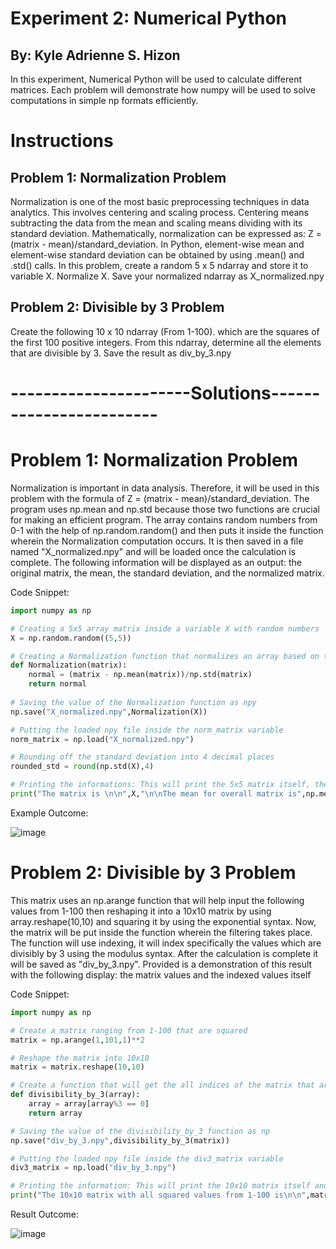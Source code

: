 # Experiment 2: Numerical Python
## By: Kyle Adrienne S. Hizon

In this experiment, Numerical Python will be used to calculate different matrices. Each problem will demonstrate how numpy will be used to solve computations in simple np formats efficiently.

# Instructions

## Problem 1: Normalization Problem
Normalization is one of the most basic preprocessing techniques in
data analytics. This involves centering and scaling process. Centering means subtracting the data from the
mean and scaling means dividing with its standard deviation. Mathematically, normalization can be
expressed as: Z = (matrix - mean)/standard_deviation. In Python, element-wise mean and element-wise standard deviation can be obtained by using .mean() and
.std() calls. In this problem, create a random 5 x 5 ndarray and store it to variable X. Normalize X. Save your normalized ndarray as X_normalized.npy

## Problem 2: Divisible by 3 Problem

Create the following 10 x 10 ndarray (From 1-100). which are the squares of the first 100 positive integers.
From this ndarray, determine all the elements that are divisible by 3. Save the result as div_by_3.npy


# ----------------------Solutions------------------------

# Problem 1: Normalization Problem
Normalization is important in data analysis. Therefore, it will be used in this problem with the formula of Z = (matrix - mean)/standard_deviation. The program uses np.mean and np.std because those two functions are crucial for making an efficient program.
The array contains random numbers from 0-1 with the help of np.random.random() and then puts it inside the function wherein the Normalization computation occurs. It is then saved in a file named "X_normalized.npy" and will be loaded once the calculation is complete.
The following information will be displayed as an output: the original matrix, the mean, the standard deviation, and the normalized matrix.

Code Snippet:

```python
import numpy as np

# Creating a 5x5 array matrix inside a variable X with random numbers
X = np.random.random((5,5))

# Creating a Normalization function that normalizes an array based on their mean and standard deviation in the formula of: (array - mean)/(std)
def Normalization(matrix):
    normal = (matrix - np.mean(matrix))/np.std(matrix)
    return normal
    
# Saving the value of the Normalization function as npy
np.save("X_normalized.npy",Normalization(X))

# Putting the loaded npy file inside the norm_matrix variable
norm_matrix = np.load("X_normalized.npy")

# Rounding off the standard deviation into 4 decimal places
rounded_std = round(np.std(X),4)

# Printing the informations: This will print the 5x5 matrix itself, the mean, the standard deviation, and the loaded npy file called "normalized_matrix.npy"
print("The matrix is \n\n",X,"\n\nThe mean for overall matrix is",np.mean(X),"\nThe standard deviation for the matrix is",rounded_std,"\nTherefore, the normalized matrix is\n\n",norm_matrix)

```



Example Outcome:

![image](https://github.com/user-attachments/assets/da43f8e1-91b8-4f57-bce7-26dbf7b11271)



# Problem 2: Divisible by 3 Problem
This matrix uses an np.arange function that will help input the following values from 1-100 then reshaping it into a 10x10 matrix by using array.reshape(10,10) and squaring it by using the exponential syntax. Now, the matrix will be put inside the function wherein the filtering takes place. The function
will use indexing, it will index specifically the values which are divisibly by 3 using the modulus syntax. After the calculation is complete it will be saved as "div_by_3.npy". Provided is a demonstration of this result with the following display: the matrix values and the indexed values itself

Code Snippet:

```python
import numpy as np

# Create a matrix ranging from 1-100 that are squared
matrix = np.arange(1,101,1)**2

# Reshape the matrix into 10x10
matrix = matrix.reshape(10,10)

# Create a function that will get the all indices of the matrix that are divisible by 3
def divisibility_by_3(array):
    array = array[array%3 == 0]
    return array

# Saving the value of the divisibility_by_3 function as np
np.save("div_by_3.npy",divisibility_by_3(matrix))

# Putting the loaded npy file inside the div3_matrix variable
div3_matrix = np.load("div_by_3.npy")

# Printing the information: This will print the 10x10 matrix itself and the list of numbers that are divisible by 3
print("The 10x10 matrix with all squared values from 1-100 is\n\n",matrix,"\n\nThe following numbers that are divisible by 3 are\n\n",div3_matrix)
```



Result Outcome:

![image](https://github.com/user-attachments/assets/c8897e35-3787-4a71-9196-704a427fe66d)
